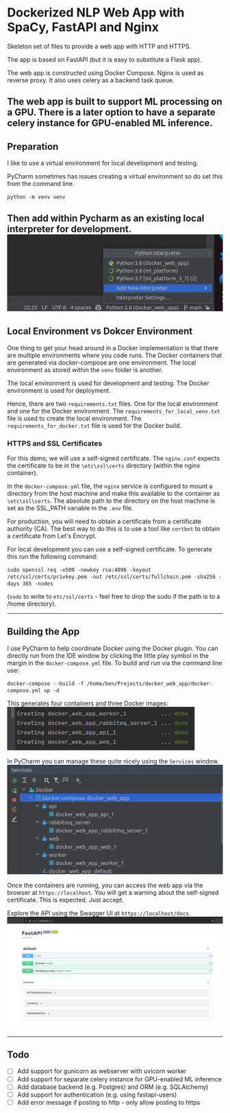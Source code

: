 # Dockerized NLP Web App with SpaCy, FastAPI and Nginx

Skeleton set of files to provide a web app with HTTP and HTTPS.

The app is based on FastAPI (but it is easy to substitute a Flask app). 

The web app is constructed using Docker Compose. Nginx is used as reverse proxy. It also uses celery as a backend task queue.

The web app is built to support ML processing on a GPU. There is a later option to have a separate celery instance 
for GPU-enabled ML inference.
---
## Preparation
I like to use a virtual environment for local development and testing.

PyCharm sometimes has issues creating a virtual environment so do set this from the command line.
```commandline
python -m venv venv
```
Then add within Pycharm as an existing local interpreter for development.
![img.png](docs/images/img.png)
---
## Local Environment vs Dokcer Environment
One thing to get your head around in a Docker implementation is that there are multiple environments 
where you code runs. The Docker containers that are generated via docker-compose are one environment.
The local environment as stored within the `venv` folder is another. 

The local environment is used for development and testing. The Docker environment is used for deployment.

Hence, there are two `requirements.txt` files. One for the local environment and one for the Docker environment.
The `requirements_for_local_venv.txt` file is used to create the local environment. 
The `requirements_for_docker.txt` file is used for the Docker build.

### HTTPS and SSL Certificates
For this demo, we will use a self-signed certificate. The `nginx.conf` expects the certificate 
to be in the `\etc\ssl\certs` directory (within the nginx container). 

In the `docker-compose.yml` file,
the `nginx` service is configured to mount a directory from the host machine and make this 
available to the container as `\etc\ssl\certs`. The absolute path to the directory on the host machine
is set as the SSL_PATH variable in the `.env` file.

For production, you will need to obtain a certificate from a certificate authority (CA). 
The best way to do this is to use a tool like `certbot` to obtain a certificate from Let's Encrypt.

For local development you can use a self-signed certificate. To generate this run the 
following command:
```commandline
sudo openssl req -x509 -newkey rsa:4096 -keyout /etc/ssl/certs/privkey.pem -out /etc/ssl/certs/fullchain.pem -sha256 -days 365 -nodes
```
(`sudo` to write to `etc/ssl/certs` - feel free to drop the sudo if the path is to a /home directory).

---
## Building the App
I use PyCharm to help coordinate Docker using the Docker plugin. 
You can directly run from the IDE window by clicking the little play symbol in the margin in the
`docker-compose.yml` file. To build and run via the command line use:
```commandline
docker-compose --build -f /home/ben/Projects/docker_web_app/docker-compose.yml up -d
```
This generates four containers and three Docker images:
![img.png](docs/images/img_containers.png)

In PyCharm you can manage these quite nicely using the `Services` window.
![img.png](docs/images/img_services.png)

Once the containers are running, you can access the web app via the browser at `https://localhost`.
You will get a warning about the self-signed certificate. This is expected. Just accept.

Explore the API using the Swagger UI at `https://localhost/docs`.
![img.png](docs/images/img_docs.png)

---
## Todo
- [ ] Add support for gunicorn as webserver with uvicorn worker
- [ ] Add support for separate celery instance for GPU-enabled ML inference
- [ ] Add database backend (e.g. Postgres) and ORM (e.g. SQLAlchemy)
- [ ] Add support for authentication (e.g. using fastapi-users)
- [ ] Add error message if posting to http - only allow posting to https
